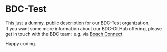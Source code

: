 # BDC-Test 

This just a dummy, public description for our BDC-Test organization.  
If you want some more information about our BDC-GitHub offering, please get in touch with the BDC team; e.g. via [Bosch Connect](https://connect.bosch.com/communities/service/html/communitystart?communityUuid=91d48573-46ef-4771-baf9-c950d27a8f57)

Happy coding. 
